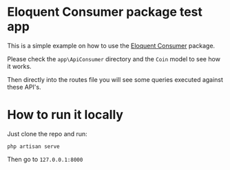 # Eloquent Consumer package test app

This is a simple example on how to use the [Eloquent Consumer](https://github.com/ferpetrelli/eloquent-consumer) package.

Please check the `app\ApiConsumer` directory and the `Coin` model to see how it works.

Then directly into the routes file you will see some queries executed against these API's.


# How to run it locally

Just clone the repo and run:

```
php artisan serve
```

Then go to `127.0.0.1:8000`
